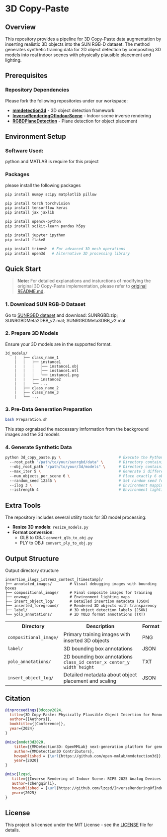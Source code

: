 # 3D Copy-Paste

## Overview

This repository provides a pipeline for 3D Copy-Paste data augmentation by inserting realistic 3D objects into the SUN RGB-D dataset. The method generates synthetic training data for 2D object detection by compositing 3D models into real indoor scenes with physically plausible placement and lighting.

## Prerequisites

### Repository Dependencies

Please fork the following repositories under our workspace:

- **[mmdetection3d](https://github.com/rips25analog2025/mmdetection3d)** - 3D object detection framework
- **[InverseRenderingOfIndoorScene](https://github.com/rips25analog2025/InverseRenderingOfIndoorScene)** - Indoor scene inverse rendering
- **[RGBDPlaneDetection](https://github.com/rips25analog2025/RGBDPlaneDetection)** - Plane detection for object placement

## Environment Setup
### Software Used: 
python and MATLAB is require for this project

### Packages
please install the following packages
```bash
pip install numpy scipy matplotlib pillow

pip install torch torchvision
pip install tensorflow keras
pip install jax jaxlib

pip install opencv-python
pip install scikit-learn pandas h5py

pip install jupyter ipython
pip install flake8

pip install trimesh  # For advanced 3D mesh operations
pip install open3d   # Alternative 3D processing library

```

## Quick Start

> **Note:** For detailed explanations and insturctions of modifying the original 3D Copy-Paste implementation, please refer to [original README.md](Original_3D_Copy-Paste/Original_README.md).

### 1. Download SUN RGB-D Dataset
Go to [SUNRGBD dataset](https://rgbd.cs.princeton.edu/data/) and download:
SUNRGBD.zip;
SUNRGBDMeta2DBB_v2.mat;
SUNRGBDMeta3DBB_v2.mat 

### 2. Prepare 3D Models

Ensure your 3D models are in the supported format. 
```
3d_models/
    |   ├── class_name_1
    |   |   ├── instance1
    |   |   |   ├── instance1.obj
    |   |   |   ├── instance1.mtl
    |   |   |   └── instance1.png
    |   |   ├── instance2 
    |   |   └── ...   
    |   ├── class_name_2
    |   ├── class_name_3
    |   └── ...
```

### 3. Pre-Data Generation Preparation

```bash
bash Preparation.sh
```
This step orgnaized the naccessary imformation from the background images and the 3d models

### 4. Generate Synthetic Data

```bash
python 3d_copy_paste.py \                          # Execute the Python script using standard Python interpreter
  --root_path "/path/to/your/sunrgbd/data" \       # Directory containing SUN RGB-D dataset (background images, camera calibration, plane data)
  --obj_root_path "/path/to/your/3d/models" \      # Directory containing 3D object models (.obj files) to insert into scenes
  --max_iter 5 \                                   # Generate 5 different variations for each scene in the dataset
  --num_objects_per_scene 6 \                      # Place exactly 6 objects in each generated scene
  --random_seed 12345 \                            # Set random seed for reproducible results across runs
  --ilog 3 \                                       # Environment mapping log parameter (affects lighting calculations)
  --istrength 4                                    # Environment lighting intensity multiplier (higher = brighter lighting)

``` 


## Extra Tools

The repository includes several utility tools for 3D model processing:

- **Resize 3D models**: `resize_models.py`
- **Format conversion**:
  - GLB to OBJ: `convert_glb_to_obj.py`
  - PLY to OBJ: `convert_ply_to_obj.py`




## Output Structure

Output directory structure

```
insertion_ilog2_istren2_context_[timestamp]/
├── annotated_images/        # Visual debugging images with bounding boxes
├── compositional_image/     # Final composite images for training
├── envmap/                  # Environment lighting maps
├── insert_object_log/       # Detailed insertion metadata (JSON)
├── inserted_foreground/     # Rendered 3D objects with transparency
├── label/                   # 3D object detection labels (JSON)
└── yolo_annotations/        # 2D YOLO format annotations (TXT)
```

<table>
<tr>
<th>Directory</th>
<th>Description</th>
<th>Format</th>
</tr>
<tr>
<td><code>compositional_image/</code></td>
<td>Primary training images with inserted 3D objects</td>
<td>PNG</td>
</tr>
<tr>
<td><code>label/</code></td>
<td>3D bounding box annotations</td>
<td>JSON</td>
</tr>
<tr>
<td><code>yolo_annotations/</code></td>
<td>2D bounding box annotations<br><code>class_id center_x center_y width height</code></td>
<td>TXT</td>
</tr>
<tr>
<td><code>insert_object_log/</code></td>
<td>Detailed metadata about object placement and scaling</td>
<td>JSON</td>
</tr>
</table>

## Citation

```bibtex
@inproceedings{3dcopy2024,
  title={3D Copy-Paste: Physically Plausible Object Insertion for Monocular 3D Detection},
  author={[Authors]},
  booktitle={[Conference]},
  year={2024}
}

@misc{mmdet3d2020,
    title={{MMDetection3D: OpenMMLab} next-generation platform for general {3D} object detection},
    author={MMDetection3D Contributors},
    howpublished = {\url{https://github.com/open-mmlab/mmdetection3d}},
    year={2020}
}

@misc{lzqsd,
   title={{Inverse Rendering of Indoor Scene: RIPS 2025 Analog Devices Project}},
   author={zhengqinli},
   howpublished = {\url{https://github.com/lzqsd/InverseRenderingOfIndoorScene}},
   year={2025}
}
```

## License

This project is licensed under the MIT License - see the [LICENSE](LICENSE) file for details.